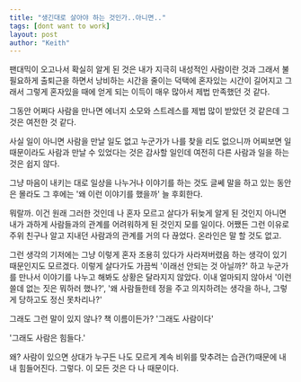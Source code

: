 ```yaml
---
title: "생긴대로 살아야 하는 것인가..아니면.."
tags: [dont want to work]
layout: post
author: "Keith"
---
```


팬대믹이 오고나서 확실히 알게 된 것은 내가 지극히 내성적인 사람이란 것과 그래서 불필요하게 출퇴근을 하면서 낭비하는 시간을 줄이는 덕택에 혼자있는 시간이 길어지고 그래서 그렇게 혼자있을 때에 얻게 되는 이득이 매우 많아서 제법 만족했던 것 같다. 

그동안 어쩌다 사람을 만나면 에너지 소모와 스트레스를 제법 많이 받았던 것 같은데 그것은 여전한 것 같다. 

사실 일이 아니면 사람을 만날 일도 없고 누군가가 나를 찾을 리도 없으니까 어찌보면 일 때문이라도 사람과 만날 수 있었다는 것은 감사할 일인데 여전히 다른 사람과 일을 하는 것은 쉽지 않다. 

그냥 마음이 내키는 대로 일상을 나누거나 이야기를 하는 것도 글쎄 말을 하고 있는 동안은 몰라도 그 후에는 '왜 이런 이야기를 했을까' 늘 후회한다.

뭐랄까. 이건 원래 그러한 것인데 나 혼자 모르고 살다가 뒤늦게 알게 된 것인지 아니면 내가 과하게 사람들과의 관계를 어려워하게 된 것인지 모를 일이다. 어쨌든 그런 이유로 주위 친구나 알고 지내던 사람과의 관계를 거의 다 끊었다. 온라인은 말 할 것도 없고.

그런 생각의 기저에는 그냥 이렇게 혼자 조용히 있다가 사라져버렸음 하는 생각이 있기 때문인지도 모르겠다. 이렇게 살다가도 가끔씩 '이래선 안되는 것 아닐까?' 하고 누군가를 만나서 이야기를 나누고 해봐도 상황은 달라지지 않았다. 이내 얼마되지 않아서 '이런 쓸데 없는 짓은 뭐하러 했나?', '왜 사람들한테 정을 주고 의지하려는 생각을 하나, 그렇게 당하고도 정신 못차리나?'

그래도 그런 말이 있지 않나? 책 이름이든가? '그래도 사람이다'

'그래도 사람은 힘들다.'

왜? 사람이 있으면 상대가 누구든 나도 모르게 계속 비위를 맞추려는 습관(?)때문에 내내 힘들어진다. 그렇다. 이 모든 것은 다 나 때문이다. 